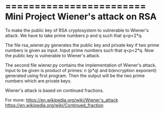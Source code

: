 ========================
Mini Project
Wiener's attack on RSA
========================

To make the public key of RSA cryptosystem to vulnerable to Wiener's attack. We have to take prime numbers p and q such that q<p<2*q.

The file rsa_wiener.py generates the public key and private key if two prime numbers is given as input. Input prime numbers such that q<p<2*q. Now the public key is vulnerable to Wiener's attack.

The second file wiener.py contains the implementation of Wiener's attack.
Input to be given is product of primes: n (p*q) and b(encryption exponent) generated using first program. Then the output will be the two prime numbers which are private keys.

Wiener's attack is based on continued fractions.

For more:
https://en.wikipedia.org/wiki/Wiener's_attack
https://en.wikipedia.org/wiki/Continued_fraction
